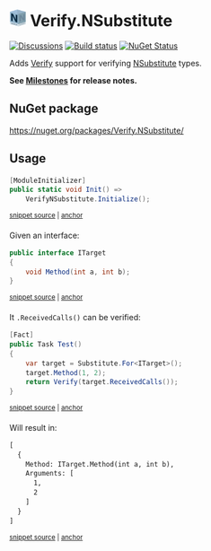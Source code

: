# <img src="/src/icon.png" height="30px"> Verify.NSubstitute

[![Discussions](https://img.shields.io/badge/Verify-Discussions-yellow?svg=true&label=)](https://github.com/orgs/VerifyTests/discussions)
[![Build status](https://ci.appveyor.com/api/projects/status/2yqj2feuuhlb1kf0?svg=true)](https://ci.appveyor.com/project/SimonCropp/Verify-NSubstitute)
[![NuGet Status](https://img.shields.io/nuget/v/Verify.NSubstitute.svg)](https://www.nuget.org/packages/Verify.NSubstitute/)

Adds [Verify](https://github.com/VerifyTests/Verify) support for verifying [NSubstitute](https://nsubstitute.github.io/)
types.

**See [Milestones](../../milestones?state=closed) for release notes.**

## NuGet package

https://nuget.org/packages/Verify.NSubstitute/

## Usage

<!-- snippet: enable -->
<a id='snippet-enable'></a>

```cs
[ModuleInitializer]
public static void Init() =>
    VerifyNSubstitute.Initialize();
```

<sup><a href='/src/Tests/ModuleInitializer.cs#L3-L9' title='Snippet source file'>snippet
source</a> | <a href='#snippet-enable' title='Start of snippet'>anchor</a></sup>
<!-- endSnippet -->


Given an interface:

<!-- snippet: ITarget.cs -->
<a id='snippet-ITarget.cs'></a>

```cs
public interface ITarget
{
    void Method(int a, int b);
}
```

<sup><a href='/src/Tests/ITarget.cs#L1-L4' title='Snippet source file'>snippet
source</a> | <a href='#snippet-ITarget.cs' title='Start of snippet'>anchor</a></sup>
<!-- endSnippet -->

It `.ReceivedCalls()` can be verified:

<!-- snippet: ReceivedCalls -->
<a id='snippet-receivedcalls'></a>

```cs
[Fact]
public Task Test()
{
    var target = Substitute.For<ITarget>();
    target.Method(1, 2);
    return Verify(target.ReceivedCalls());
}
```

<sup><a href='/src/Tests/Tests.cs#L6-L16' title='Snippet source file'>snippet
source</a> | <a href='#snippet-receivedcalls' title='Start of snippet'>anchor</a></sup>
<!-- endSnippet -->

Will result in:

<!-- snippet: Tests.Test.verified.txt -->
<a id='snippet-Tests.Test.verified.txt'></a>

```txt
[
  {
    Method: ITarget.Method(int a, int b),
    Arguments: [
      1,
      2
    ]
  }
]
```

<sup><a href='/src/Tests/Tests.Test.verified.txt#L1-L9' title='Snippet source file'>snippet
source</a> | <a href='#snippet-Tests.Test.verified.txt' title='Start of snippet'>anchor</a></sup>
<!-- endSnippet -->

